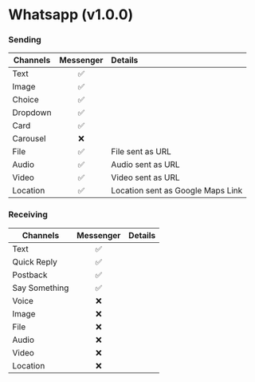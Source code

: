 # Whatsapp (v1.0.0)

### Sending

| Channels | Messenger | Details                           |
| -------- | :-------: | :-------------------------------- |
| Text     |    ✅     |                                   |
| Image    |    ✅     |                                   |
| Choice   |    ✅     |                                   |
| Dropdown |    ✅     |                                   |
| Card     |    ✅     |                                   |
| Carousel |    ❌     |                                   |
| File     |    ✅     | File sent as URL                  |
| Audio    |    ✅     | Audio sent as URL                 |
| Video    |    ✅     | Video sent as URL                 |
| Location |    ✅     | Location sent as Google Maps Link |

### Receiving

| Channels      | Messenger | Details |
| ------------- | :-------: | :------ |
| Text          |    ✅     |         |
| Quick Reply   |    ✅     |         |
| Postback      |    ✅     |         |
| Say Something |    ✅     |         |
| Voice         |    ❌     |         |
| Image         |    ❌     |         |
| File          |    ❌     |         |
| Audio         |    ❌     |         |
| Video         |    ❌     |         |
| Location      |    ❌     |         |
